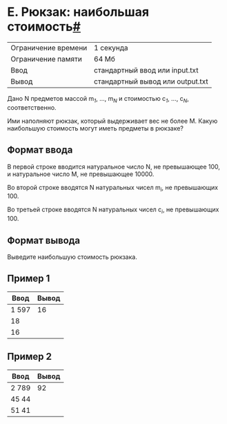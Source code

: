 # E. Рюкзак: наибольшая стоимость[#](https://contest.yandex.ru/contest/74964/problems/E/)<sup>

| | |
|---|---|
|Ограничение времени|1 секунда|
|Ограничение памяти|64 Мб|
|Ввод|стандартный ввод или input.txt|
|Вывод|стандартный вывод или output.txt|

Дано N предметов массой m<sub>*1*</sub>​, …, m<sub>*N*</sub>​ и стоимостью c<sub>*1*</sub>​, …, c<sub>*N*</sub>​, соответственно.

Ими наполняют рюкзак, который выдерживает вес не более M. Какую наибольшую стоимость могут иметь предметы в рюкзаке?

## Формат ввода

В первой строке вводится натуральное число N, не превышающее 100, и натуральное число M, не превышающее 10000.

Во второй строке вводятся N натуральных чисел m<sub>*i*</sub>​, не превышающих 100.

Во третьей строке вводятся N натуральных чисел c<sub>*i*</sub>​, не превышающих 100.

## Формат вывода

Выведите наибольшую стоимость рюкзака.

## Пример 1
|Ввод|Вывод|
|---|---|
|1 597|16|
|18| |
|16| |


## Пример 2
|Ввод|Вывод|
|---|---|
|2 789|92|
|45 44| |
|51 41| |
